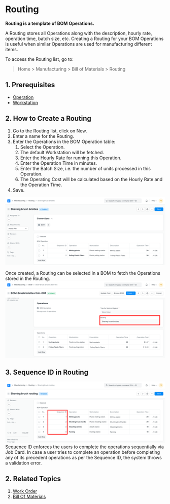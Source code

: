 
# Routing



**Routing is a template of BOM Operations.**


A Routing stores all Operations along with the description, hourly rate, operation time, batch size, etc. Creating a Routing for your BOM Operations is useful when similar Operations are used for manufacturing different items.


To access the Routing list, go to:



> 
> Home > Manufacturing > Bill of Materials > Routing
> 
> 
> 


## 1. Prerequisites


* [Operation](/docs/en/manufacturing/operation)
* [Workstation](/docs/en/manufacturing/workstation)


## 2. How to Create a Routing


1. Go to the Routing list, click on New.
2. Enter a name for the Routing.
3. Enter the Operations in the BOM Operation table:
	1. Select the Operation.
	2. The default Workstation will be fetched.
	3. Enter the Hourly Rate for running this Operation.
	4. Enter the Operation Time in minutes.
	5. Enter the Batch Size, i.e. the number of units processed in this Operation.
	6. The Operating Cost will be calculated based on the Hourly Rate and the Operation Time.
4. Save.


![Routing](/files/routing.png)


Once created, a Routing can be selected in a BOM to fetch the Operations stored in the Routing.
![Routing BOM](/files/routing-bom.png)


## 3. Sequence ID in Routing


![Routing Sequence ID](/files/sequence-id-routing.png)
Sequence ID enforces the users to complete the operations sequentially via Job Card. In case a user tries to complete an operation before completing any of its precedent operations as per the Sequence ID, the system throws a validation error.



## 2. Related Topics


1. [Work Order](/docs/en/manufacturing/work-order)
2. [Bill Of Materials](/docs/en/manufacturing/bill-of-materials)




